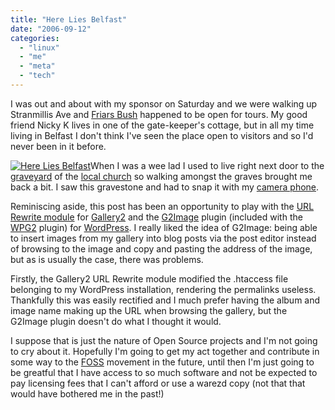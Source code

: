 ```yaml
---
title: "Here Lies Belfast"
date: "2006-09-12"
categories: 
  - "linux"
  - "me"
  - "meta"
  - "tech"
---
```


I was out and about with my sponsor on Saturday and we were walking up Stranmillis Ave and [Friars Bush](http://www.belfastcity.gov.uk/cemeteries/cemeterydetails.asp?id=71) happened to be open for tours. My good friend Nicky K lives in one of the gate-keeper's cottage, but in all my time living in Belfast I don't think I've seen the place open to visitors and so I'd never been in it before.

[![Here Lies Belfast](http://sickbiscuit.com/gallery/d/43-2/belfast.jpg "Here Lies Belfast")](http://sickbiscuit.com/gallery/inthefield/belfast.jpg.html)When I was a wee lad I used to live right next door to the [graveyard](http://www.bbc.co.uk/northernireland/yourplaceandmine/fermanagh/ardess_graves.shtml) of the [local church](http://www.ardess.org/) so walking amongst the graves brought me back a bit. I saw this gravestone and had to snap it with my [camera phone](http://www.sonyericsson.com/spg.jsp?cc=gb&lc=en&ver=4000&template=pp1_loader&php=php1_10242&zone=pp&lm=pp1&pid=10242).

Reminiscing aside, this post has been an opportunity to play with the [URL Rewrite module](http://codex.gallery2.org/index.php/Gallery2:Modules:rewrite) for [Gallery2](http://gallery.menalto.com/) and the [G2Image](http://g2image.steffensenfamily.com) plugin (included with the [WPG2](http://wpg2.galleryembedded.com) plugin) for [WordPress](http://wordpress.org/). I really liked the idea of G2Image: being able to insert images from my gallery into blog posts via the post editor instead of browsing to the image and copy and pasting the address of the image, but as is usually the case, there was problems.

Firstly, the Gallery2 URL Rewrite module modified the .htaccess file belonging to my WordPress installation, rendering the permalinks useless. Thankfully this was easily rectified and I much prefer having the album and image name making up the URL when browsing the gallery, but the G2Image plugin doesn't do what I thought it would.

I suppose that is just the nature of Open Source projects and I'm not going to cry about it. Hopefully I'm going to get my act together and contribute in some way to the [FOSS](http://en.wikipedia.org/wiki/FOSS) movement in the future, until then I'm just going to be greatful that I have access to so much software and not be expected to pay licensing fees that I can't afford or use a warezd copy (not that that would have bothered me in the past!)
